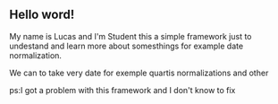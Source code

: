 ## Hello word!
My name is Lucas and I'm Student this a  simple framework just to undestand and learn more about somesthings for example date normalization.

We can to take very date for exemple quartis normalizations and other

ps:I got a problem with this framework and I don't know to fix
